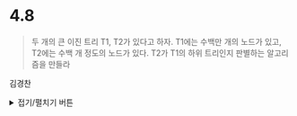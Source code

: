# 4.8

> 두 개의 큰 이진 트리 T1, T2가 있다고 하자. T1에는 수백만 개의 노드가 있고,
> T2에는 수백 개 정도의 노드가 있다. T2가 T1의 하위 트리인지 판별하는 알고리즘을
> 만들라


김경찬
<details>
<summary>접기/펼치기 버튼</summary>
 
### 개념  
  
> T1의 모든 노드의 In Order 값을 배열에 저장하고, T2의 In Order값이 이 배열에 포함되는지 알아보면 된다.
 
 ---
 
#### 문제풀이
<img width="800" src="https://user-images.githubusercontent.com/8155815/137364708-5ac882c1-c7fa-4ea7-bd40-e0826ca2c88a.png">

``` javascript
const inOrder = (tree, idx) => {
  const result = [];
  function traverse(tree, idx) {
    if (tree[idx]) {
      traverse(tree, idx * 2);
      result.push(tree[idx]);
      traverse(tree, idx * 2 + 1);
    }
  }
  traverse(tree, idx);
  return result.join(">");
};

const isSubTree = (sub, target) => {
  // 트리의 모든 InOrder값을 DP로 구한다.
  const traverseArray = [];
  for (let i = target.length - 1; i > 0; i--) {
    if (!target[i * 2] && !target[i * 2 + 1]) {
      // 현재 노드가 Leaf일 경우
      traverseArray[i] = target[i];
    } else if (target[i * 2] || target[i * 2 + 1]) {
      // 현재 노드가 Leaf가 아닐 경우
      traverseArray[i] =
        (traverseArray[i * 2] ? traverseArray[i * 2] + ">" : "") +
        target[i] +
        (traverseArray[i * 2 + 1] ? ">" + traverseArray[i * 2 + 1] : "");
    }
  }
  return traverseArray.includes(inOrder(sub, 1));
};

const T1 = [null, 1, 2, 3, 4, 5, 6, 7, 8, 9, 10, 11, 12, 13, 14, 15, 16, 17, 18];
const T2 = [null, 3, 6, 7, 12, 13, 14, 15];

// console.log(inOrder(T2, 1)); // 12>6>13>3>14>7>15
console.log(isSubTree(T2, T1));
/*
[
  <1 empty item>,
  '16>8>17>4>18>9>2>10>5>11>1>12>6>13>3>14>7>15',
  '16>8>17>4>18>9>2>10>5>11',
  '12>6>13>3>14>7>15',
  '16>8>17>4>18>9',
  '10>5>11',
  '12>6>13',
  '14>7>15',
  '16>8>17',
  '18>9',
  10,
  11,
  12,
  13,
  14,
  15,
  16,
  17,
  18
]
*/

```


</details>
